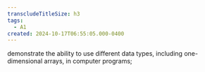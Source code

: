 ```yaml
---
transcludeTitleSize: h3
tags:
  - A1
created: 2024-10-17T06:55:05.000-0400
---
```

demonstrate the ability to use different data types, including one-dimensional arrays, in computer programs;